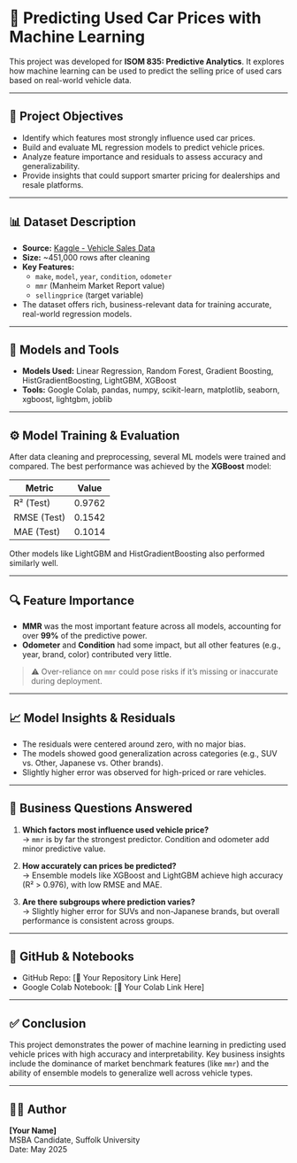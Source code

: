 # 🚗 Predicting Used Car Prices with Machine Learning

This project was developed for **ISOM 835: Predictive Analytics**. It explores how machine learning can be used to predict the selling price of used cars based on real-world vehicle data.

---

## 🎯 Project Objectives

- Identify which features most strongly influence used car prices.
- Build and evaluate ML regression models to predict vehicle prices.
- Analyze feature importance and residuals to assess accuracy and generalizability.
- Provide insights that could support smarter pricing for dealerships and resale platforms.

---

## 📊 Dataset Description

- **Source:** [Kaggle - Vehicle Sales Data](https://www.kaggle.com/datasets/syedanwarafridi/vehicle-sales-data/data)
- **Size:** ~451,000 rows after cleaning
- **Key Features:**
  - `make`, `model`, `year`, `condition`, `odometer`
  - `mmr` (Manheim Market Report value)
  - `sellingprice` (target variable)
- The dataset offers rich, business-relevant data for training accurate, real-world regression models.

---

## 🧠 Models and Tools

- **Models Used:** Linear Regression, Random Forest, Gradient Boosting, HistGradientBoosting, LightGBM, XGBoost
- **Tools:** Google Colab, pandas, numpy, scikit-learn, matplotlib, seaborn, xgboost, lightgbm, joblib

---

## ⚙️ Model Training & Evaluation

After data cleaning and preprocessing, several ML models were trained and compared. The best performance was achieved by the **XGBoost** model:

| Metric       | Value     |
|--------------|-----------|
| R² (Test)    | 0.9762    |
| RMSE (Test)  | 0.1542    |
| MAE (Test)   | 0.1014    |

Other models like LightGBM and HistGradientBoosting also performed similarly well.

---

## 🔍 Feature Importance

- **MMR** was the most important feature across all models, accounting for over **99%** of the predictive power.
- **Odometer** and **Condition** had some impact, but all other features (e.g., year, brand, color) contributed very little.

> ⚠️ Over-reliance on `mmr` could pose risks if it’s missing or inaccurate during deployment.

---

## 📈 Model Insights & Residuals

- The residuals were centered around zero, with no major bias.
- The models showed good generalization across categories (e.g., SUV vs. Other, Japanese vs. Other brands).
- Slightly higher error was observed for high-priced or rare vehicles.

---

## 📌 Business Questions Answered

1. **Which factors most influence used vehicle price?**  
   → `mmr` is by far the strongest predictor. Condition and odometer add minor predictive value.

2. **How accurately can prices be predicted?**  
   → Ensemble models like XGBoost and LightGBM achieve high accuracy (R² > 0.976), with low RMSE and MAE.

3. **Are there subgroups where prediction varies?**  
   → Slightly higher error for SUVs and non-Japanese brands, but overall performance is consistent across groups.

---

## 📁 GitHub & Notebooks

- GitHub Repo: [🔗 Your Repository Link Here]
- Google Colab Notebook: [🔗 Your Colab Link Here]

---

## ✅ Conclusion

This project demonstrates the power of machine learning in predicting used vehicle prices with high accuracy and interpretability. Key business insights include the dominance of market benchmark features (like `mmr`) and the ability of ensemble models to generalize well across vehicle types.

---

## 🙋‍♂️ Author

**[Your Name]**  
MSBA Candidate, Suffolk University  
Date: May 2025
